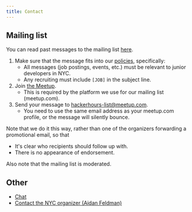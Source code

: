 ```yaml
---
title: Contact
---
```


## Mailing list

You can read past messages to the mailing list [here](http://www.meetup.com/hackerhours/messages/archive/).

1. Make sure that the message fits into our [policies](/policies.html), specifically:
    * All messages (job postings, events, etc.) must be relevant to junior developers in NYC.
    * Any recruiting must include `[JOB]` in the subject line.
1. Join [the Meetup](http://www.meetup.com/hackerhours/).
    * This is required by the platform we use for our mailing list (meetup.com).
1. Send your message to [hackerhours-list@meetup.com](mailto:hackerhours-list@meetup.com).
    * You need to use the same email address as your meetup.com profile, or the message will silently bounce.

Note that we do it this way, rather than one of the organizers forwarding a promotional email, so that

* It's clear who recipients should follow up with.
* There is no appearance of endorsement.

Also note that the mailing list is moderated.

## Other

* [Chat](http://chat.hackerhours.org)
* [Contact the NYC organizer (Aidan Feldman)](mailto:hackerhoursnyc@gmail.com)
